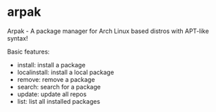 # arpak
Arpak - A package manager for Arch Linux based distros with APT-like syntax!

Basic features:
- install: install a package
- localinstall: install a local package
- remove: remove a package
- search: search for a package
- update: update all repos
- list: list all installed packages

